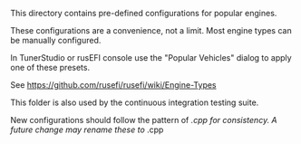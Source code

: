 This directory contains pre-defined configurations for popular engines.

These configurations are a convenience, not a limit.  Most engine types
can be manually configured.

In TunerStudio or rusEFI console use the "Popular Vehicles" dialog to
apply one of these presets.

See https://github.com/rusefi/rusefi/wiki/Engine-Types

This folder is also used by the continuous integration testing suite.

New configurations should follow the pattern of <make>_<model>.cpp for
consistency.  A future change may rename these to <make>_<engine>.cpp


